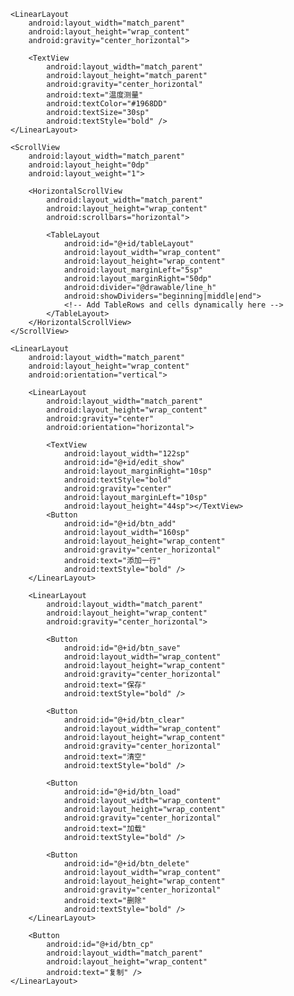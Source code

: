 <?xml version="1.0" encoding="utf-8"?>
<LinearLayout xmlns:android="http://schemas.android.com/apk/res/android"
xmlns:app="http://schemas.android.com/apk/res-auto"
xmlns:tools="http://schemas.android.com/tools"
android:layout_width="match_parent"
android:layout_height="match_parent"
android:orientation="vertical"
tools:context=".MainActivity">

    <LinearLayout
        android:layout_width="match_parent"
        android:layout_height="wrap_content"
        android:gravity="center_horizontal">

        <TextView
            android:layout_width="match_parent"
            android:layout_height="match_parent"
            android:gravity="center_horizontal"
            android:text="温度测量"
            android:textColor="#1968DD"
            android:textSize="30sp"
            android:textStyle="bold" />
    </LinearLayout>

    <ScrollView
        android:layout_width="match_parent"
        android:layout_height="0dp"
        android:layout_weight="1">

        <HorizontalScrollView
            android:layout_width="match_parent"
            android:layout_height="wrap_content"
            android:scrollbars="horizontal">

            <TableLayout
                android:id="@+id/tableLayout"
                android:layout_width="wrap_content"
                android:layout_height="wrap_content"
                android:layout_marginLeft="5sp"
                android:layout_marginRight="50dp"
                android:divider="@drawable/line_h"
                android:showDividers="beginning|middle|end">
                <!-- Add TableRows and cells dynamically here -->
            </TableLayout>
        </HorizontalScrollView>
    </ScrollView>

    <LinearLayout
        android:layout_width="match_parent"
        android:layout_height="wrap_content"
        android:orientation="vertical">

        <LinearLayout
            android:layout_width="match_parent"
            android:layout_height="wrap_content"
            android:gravity="center"
            android:orientation="horizontal">

            <TextView
                android:layout_width="122sp"
                android:id="@+id/edit_show"
                android:layout_marginRight="10sp"
                android:textStyle="bold"
                android:gravity="center"
                android:layout_marginLeft="10sp"
                android:layout_height="44sp"></TextView>
            <Button
                android:id="@+id/btn_add"
                android:layout_width="160sp"
                android:layout_height="wrap_content"
                android:gravity="center_horizontal"
                android:text="添加一行"
                android:textStyle="bold" />
        </LinearLayout>

        <LinearLayout
            android:layout_width="match_parent"
            android:layout_height="wrap_content"
            android:gravity="center_horizontal">

            <Button
                android:id="@+id/btn_save"
                android:layout_width="wrap_content"
                android:layout_height="wrap_content"
                android:gravity="center_horizontal"
                android:text="保存"
                android:textStyle="bold" />

            <Button
                android:id="@+id/btn_clear"
                android:layout_width="wrap_content"
                android:layout_height="wrap_content"
                android:gravity="center_horizontal"
                android:text="清空"
                android:textStyle="bold" />

            <Button
                android:id="@+id/btn_load"
                android:layout_width="wrap_content"
                android:layout_height="wrap_content"
                android:gravity="center_horizontal"
                android:text="加载"
                android:textStyle="bold" />

            <Button
                android:id="@+id/btn_delete"
                android:layout_width="wrap_content"
                android:layout_height="wrap_content"
                android:gravity="center_horizontal"
                android:text="删除"
                android:textStyle="bold" />
        </LinearLayout>

        <Button
            android:id="@+id/btn_cp"
            android:layout_width="match_parent"
            android:layout_height="wrap_content"
            android:text="复制" />
    </LinearLayout>
</LinearLayout>
